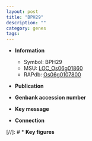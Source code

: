 ```yaml
---
layout: post
title: "BPH29"
description: ""
category: genes
tags: 
---
```


* **Information**  
    + Symbol: BPH29  
    + MSU: [LOC_Os06g01860](http://rice.uga.edu/cgi-bin/ORF_infopage.cgi?orf=LOC_Os06g01860)  
    + RAPdb: [Os06g0107800](http://rapdb.dna.affrc.go.jp/viewer/gbrowse_details/irgsp1?name=Os06g0107800)  

* **Publication**  

* **Genbank accession number**  

* **Key message**  

* **Connection**  

[//]: # * **Key figures**  


